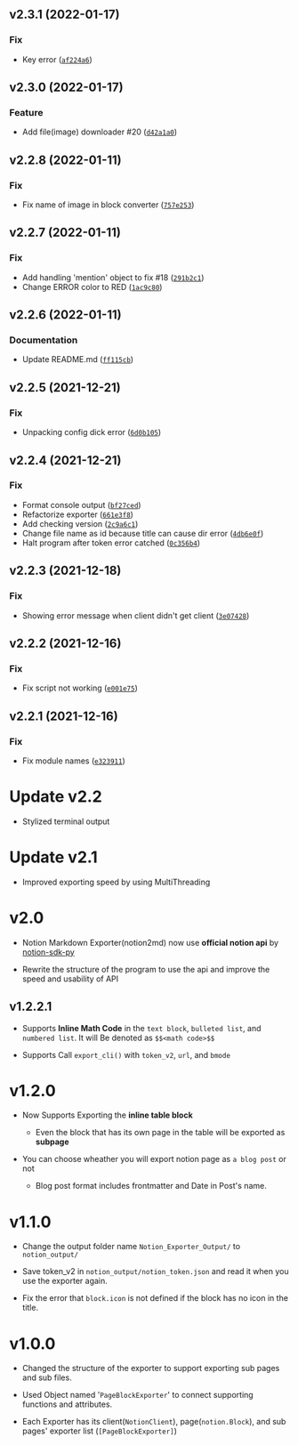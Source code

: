 <!--next-version-placeholder-->

## v2.3.1 (2022-01-17)
### Fix
* Key error ([`af224a6`](https://github.com/echo724/notion2md/commit/af224a62580551df3e2c49aa361c359175dd9eea))

## v2.3.0 (2022-01-17)
### Feature
* Add file(image) downloader #20 ([`d42a1a0`](https://github.com/echo724/notion2md/commit/d42a1a02975181b05d9290f12adc3f7bc2b87c51))

## v2.2.8 (2022-01-11)
### Fix
* Fix name of image in block converter ([`757e253`](https://github.com/echo724/notion2md/commit/757e2534a55eafa9041d0f24b340504f09f92892))

## v2.2.7 (2022-01-11)
### Fix
* Add handling 'mention' object to fix #18 ([`291b2c1`](https://github.com/echo724/notion2md/commit/291b2c1867d766e996168c6157dabf8ba25f9c03))
* Change ERROR color to RED ([`1ac9c80`](https://github.com/echo724/notion2md/commit/1ac9c8013c247b132743795ed1260027d4067c63))

## v2.2.6 (2022-01-11)
### Documentation
* Update README.md ([`ff115cb`](https://github.com/echo724/notion2md/commit/ff115cb091520843eaa18cf691e147db076e8fc0))

## v2.2.5 (2021-12-21)
### Fix
* Unpacking config dick error ([`6d0b105`](https://github.com/echo724/notion2md/commit/6d0b105c05ab12671d930dd61e72f7014985bb09))

## v2.2.4 (2021-12-21)
### Fix
* Format console output ([`bf27ced`](https://github.com/echo724/notion2md/commit/bf27ced9eed5dfa173331a53aa76c9dd52f05499))
* Refactorize exporter ([`661e3f8`](https://github.com/echo724/notion2md/commit/661e3f85e432674adbf2009fd0165af4e02cb543))
* Add checking version ([`2c9a6c1`](https://github.com/echo724/notion2md/commit/2c9a6c19ff96bfd8ba3073e49f87e5c04fa8edb6))
* Change file name as id because title can cause dir error ([`4db6e0f`](https://github.com/echo724/notion2md/commit/4db6e0f37421d092099929910d5bcbaa7831d332))
* Halt program after token error catched ([`0c356b4`](https://github.com/echo724/notion2md/commit/0c356b4c3e772cb059e3a9fb7321878a89ed0b60))

## v2.2.3 (2021-12-18)
### Fix
* Showing error message when client didn't get client ([`3e07428`](https://github.com/echo724/notion2md/commit/3e07428c96adc37a70c8fcd9cda70dae59873656))

## v2.2.2 (2021-12-16)
### Fix
* Fix script not working ([`e001e75`](https://github.com/echo724/notion2md/commit/e001e75eb8cd7c19f702510008e872cec9e7a331))

## v2.2.1 (2021-12-16)
### Fix
* Fix module names ([`e323911`](https://github.com/echo724/notion2md/commit/e3239110f8a72fd337b58ba2221b0df136f8c6a1))

# Update v2.2

- Stylized terminal output

# Update v2.1

- Improved exporting speed by using MultiThreading

# v2.0

- Notion Markdown Exporter(notion2md) now use **official notion api** by [notion-sdk-py](https://github.com/ramnes/notion-sdk-py)

- Rewrite the structure of the program to use the api and improve the speed and usability of API

## v1.2.2.1

- Supports **Inline Math Code** in the `text block`, `bulleted list`, and `numbered list`. It will Be denoted as `$$<math code>$$`

- Supports Call `export_cli()` with `token_v2`, `url`, and `bmode`

# v1.2.0

- Now Supports Exporting the **inline table block**
    
    - Even the block that has its own page in the table will be exported as **subpage**

- You can choose wheather you will export notion page as `a blog post` or not

    - Blog post format includes frontmatter and Date in Post's name.

# v1.1.0

- Change the output folder name `Notion_Exporter_Output/` to `notion_output/`

- Save token_v2 in `notion_output/notion_token.json` and read it when you use the exporter again.

- Fix the error that `block.icon` is not defined if the block has no icon in the title.

# v1.0.0

- Changed the structure of the exporter to support exporting sub pages and sub files.

- Used Object named '`PageBlockExporter`' to connect supporting functions and attributes.

- Each Exporter has its client(`NotionClient`), page(`notion.Block`), and sub pages' exporter list (`[PageBlockExporter]`)
